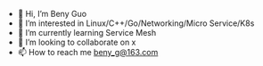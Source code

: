 - 👋 Hi, I’m Beny Guo
- 👀 I’m interested in Linux/C++/Go/Networking/Micro Service/K8s
- 🌱 I’m currently learning Service Mesh
- 💞️ I’m looking to collaborate on x
- 📫 How to reach me beny_g@163.com
